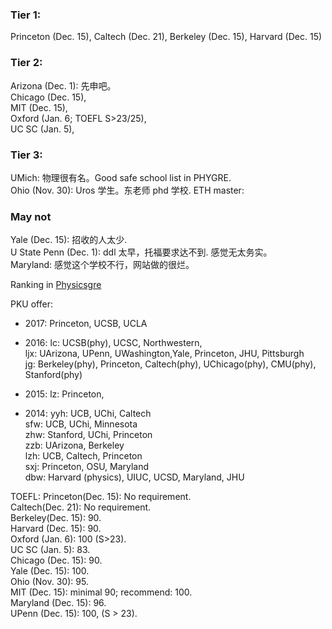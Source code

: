 ### Tier 1: 
Princeton (Dec. 15), Caltech (Dec. 21), Berkeley (Dec. 15), Harvard (Dec. 15)

### Tier 2: 
Arizona (Dec. 1): 先申吧。  
Chicago (Dec. 15),   
MIT (Dec. 15),  
Oxford (Jan. 6; TOEFL S>23/25),   
UC SC (Jan. 5),   

### Tier 3: 
UMich: 物理很有名。Good safe school list in PHYGRE.  
Ohio (Nov. 30): Uros 学生。东老师 phd 学校. 
ETH master:   

### May not
Yale (Dec. 15): 招收的人太少.  
U State Penn (Dec. 1): ddl 太早，托福要求达不到. 感觉无太务实。   
Maryland: 感觉这个学校不行，网站做的很烂。  


Ranking in [Physicsgre](https://physicsgre.com/viewtopic.php?f=21&t=1536&p=12956&hilit=astro+Yale#p12956)

PKU offer: 
* 2017: Princeton, UCSB, UCLA 

* 2016: 
lc: UCSB(phy), UCSC, Northwestern,  
ljx: UArizona, UPenn, UWashington,Yale, Princeton, JHU, Pittsburgh  
jg: Berkeley(phy), Princeton, Caltech(phy), UChicago(phy), CMU(phy), Stanford(phy) 

* 2015:
lz: Princeton, 

* 2014:
yyh: UCB, UChi, Caltech  
sfw: UCB, UChi, Minnesota  
zhw: Stanford, UChi, Princeton  
zzb: UArizona, Berkeley  
lzh: UCB, Caltech, Princeton  
sxj: Princeton, OSU, Maryland  
dbw: Harvard (physics), UIUC, UCSD, Maryland, JHU




TOEFL:
Princeton(Dec. 15): No requirement.  
Caltech(Dec. 21): No requirement.  
Berkeley(Dec. 15): 90.  
Harvard (Dec. 15): 90.  
Oxford (Jan. 6): 100 (S>23).  
UC SC (Jan. 5): 83.  
Chicago (Dec. 15): 90.  
Yale (Dec. 15): 100.  
Ohio (Nov. 30): 95.  
MIT (Dec. 15): minimal 90; recommend: 100.  
Maryland (Dec. 15): 96.  
UPenn (Dec. 15): 100, (S > 23).  
